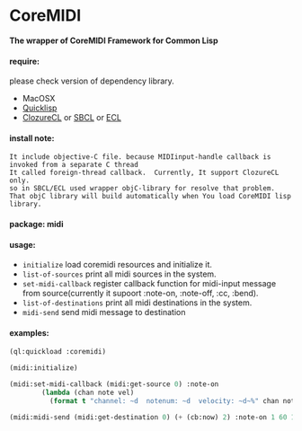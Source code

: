 # CoreMIDI
**The wrapper of CoreMIDI Framework for Common Lisp**

#### require:
please check version of dependency library.


- MacOSX
- [Quicklisp](http://www.quicklisp.org)
- [ClozureCL](http://www.clozure.com/clozurecl.html) or [SBCL](http://www.sbcl.org) or [ECL](http://ecls.sourceforge.net)

#### install note:
	It include objective-C file. because MIDIinput-handle callback is invoked from a separate C thread
	It called foreign-thread callback.	Currently, It support ClozureCL only.
	so in SBCL/ECL used wrapper objC-library for resolve that problem.
	That objC library will build automatically when You load CoreMIDI lisp library.

#### package: midi

#### usage:
- `initialize`  load coremidi resources and initialize it. 
- `list-of-sources` print all midi sources in the system.
- `set-midi-callback` register callback function for midi-input message from source(currently it supoort :note-on, :note-off, :cc, :bend).
- `list-of-destinations`	print all midi destinations in the system.
- `midi-send` send midi message to destination

#### examples:
```cl	
(ql:quickload :coremidi)

(midi:initialize)

(midi:set-midi-callback (midi:get-source 0) :note-on
		(lambda (chan note vel)
		  (format t "channel: ~d  notenum: ~d  velocity: ~d~%" chan note vel)))

(midi:midi-send (midi:get-destination 0) (+ (cb:now) 2) :note-on 1 60 100)
```
